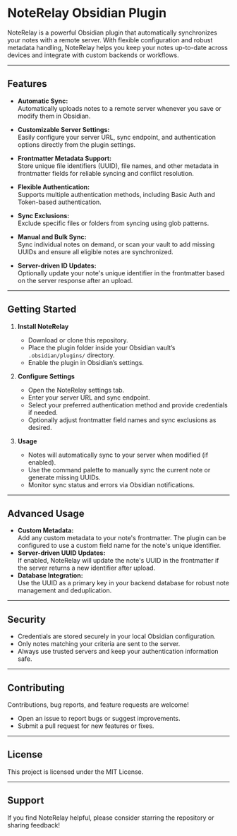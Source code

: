 # NoteRelay Obsidian Plugin

NoteRelay is a powerful Obsidian plugin that automatically synchronizes your notes with a remote server. With flexible configuration and robust metadata handling, NoteRelay helps you keep your notes up-to-date across devices and integrate with custom backends or workflows.

---

## Features

- **Automatic Sync:**  
  Automatically uploads notes to a remote server whenever you save or modify them in Obsidian.

- **Customizable Server Settings:**  
  Easily configure your server URL, sync endpoint, and authentication options directly from the plugin settings.

- **Frontmatter Metadata Support:**  
  Store unique file identifiers (UUID), file names, and other metadata in frontmatter fields for reliable syncing and conflict resolution.

- **Flexible Authentication:**  
  Supports multiple authentication methods, including Basic Auth and Token-based authentication.

- **Sync Exclusions:**  
  Exclude specific files or folders from syncing using glob patterns.

- **Manual and Bulk Sync:**  
  Sync individual notes on demand, or scan your vault to add missing UUIDs and ensure all eligible notes are synchronized.

- **Server-driven ID Updates:**  
  Optionally update your note's unique identifier in the frontmatter based on the server response after an upload.

---

## Getting Started

1. **Install NoteRelay**
	- Download or clone this repository.
	- Place the plugin folder inside your Obsidian vault’s `.obsidian/plugins/` directory.
	- Enable the plugin in Obsidian’s settings.

2. **Configure Settings**
	- Open the NoteRelay settings tab.
	- Enter your server URL and sync endpoint.
	- Select your preferred authentication method and provide credentials if needed.
	- Optionally adjust frontmatter field names and sync exclusions as desired.

3. **Usage**
	- Notes will automatically sync to your server when modified (if enabled).
	- Use the command palette to manually sync the current note or generate missing UUIDs.
	- Monitor sync status and errors via Obsidian notifications.

---

## Advanced Usage

- **Custom Metadata:**  
  Add any custom metadata to your note's frontmatter. The plugin can be configured to use a custom field name for the note's unique identifier.
- **Server-driven UUID Updates:**  
  If enabled, NoteRelay will update the note's UUID in the frontmatter if the server returns a new identifier after upload.
- **Database Integration:**  
  Use the UUID as a primary key in your backend database for robust note management and deduplication.

---

## Security

- Credentials are stored securely in your local Obsidian configuration.
- Only notes matching your criteria are sent to the server.
- Always use trusted servers and keep your authentication information safe.

---

## Contributing

Contributions, bug reports, and feature requests are welcome!
- Open an issue to report bugs or suggest improvements.
- Submit a pull request for new features or fixes.

---

## License

This project is licensed under the MIT License.

---

## Support

If you find NoteRelay helpful, please consider starring the repository or sharing feedback!
